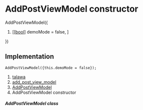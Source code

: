 
<div>

# AddPostViewModel constructor

</div>


AddPostViewModel({

1.  [[[bool](https://api.flutter.dev/flutter/dart-core/bool-class.html)]
    demoMode = false,
    ]

})



## Implementation

``` language-dart
AddPostViewModel({this.demoMode = false});
```







1.  [talawa](../../index.html)
2.  [add_post_view_model](../../view_model_after_auth_view_models_add_post_view_models_add_post_view_model/)
3.  [AddPostViewModel](../../view_model_after_auth_view_models_add_post_view_models_add_post_view_model/AddPostViewModel-class.html)
4.  AddPostViewModel constructor

##### AddPostViewModel class







